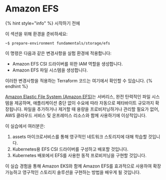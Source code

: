# Amazon EFS

{% hint style="info" %}
시작하기 전에&#x20;

이 섹션을 위해 환경을 준비하세요:

```
~$ prepare-environment fundamentals/storage/efs
```

이 명령은 다음과 같은 변경사항을 실험 환경에 적용합니다:

* Amazon EFS CSI 드라이버를 위한 IAM 역할을 생성합니다.
* Amazon EFS 파일 시스템을 생성합니다.

이러한 변경사항을 적용하는 Terraform 코드는 여기에서 확인할 수 있습니다.
{% endhint %}

[Amazon Elastic File System (Amazon EFS)](https://docs.aws.amazon.com/efs/latest/ug/whatisefs.html)는 서버리스, 완전 탄력적인 파일 시스템을 제공하며, 애플리케이션 중단 없이 수요에 따라 자동으로 페타바이트 규모까지 확장됩니다. 파일을 추가하거나 제거할 때 용량을 프로비저닝하거나 관리할 필요가 없어, AWS 클라우드 서비스 및 온프레미스 리소스와 함께 사용하기에 이상적입니다.

이 실습에서 여러분은:

1. assets 마이크로서비스를 통해 영구적인 네트워크 스토리지에 대해 학습할 것입니다.
2. Kubernetes용 EFS CSI 드라이버를 구성하고 배포할 것입니다.
3. Kubernetes 배포에서 EFS를 사용한 동적 프로비저닝을 구현할 것입니다.

이 실습 경험을 통해 Amazon EKS와 함께 Amazon EFS를 효과적으로 사용하여 확장 가능하고 영구적인 스토리지 솔루션을 구현하는 방법을 배우게 될 것입니다.



















